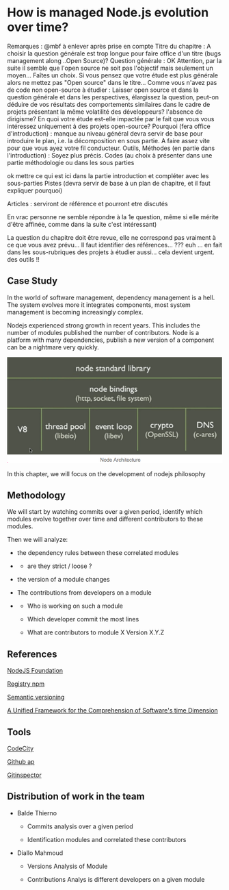 # How is managed Node.js evolution over time?

Remarques : @mbf à enlever après prise en compte
Titre du chapitre :
A choisir la question générale est trop longue pour faire office d'un titre (bugs management along ..Open Source)?
Question générale :
OK
Attention, par la suite il semble que l'open source ne soit pas l'objectif mais seulement un moyen... Faîtes un choix. Si vous pensez que votre étude est plus générale alors ne mettez pas "Open source" dans le titre... Comme vous n'avez pas de code non open-source à étudier : Laisser open source et dans la question générale et dans les perspectives, élargissez la question, peut-on déduire de vos résultats des comportements similaires dans le cadre de projets présentant la même volatilité des développeurs? l'absence de dirigisme? En quoi votre étude est-elle impactée par le fait que vous vous intéressez uniquement à des projets open-source?
Pourquoi (fera office d'introduction) :
manque au niveau général
devra servir de base pour introduire le plan, i.e. la décomposition en sous partie. A faire assez vite pour que vous ayez votre fil conducteur.
Outils, Méthodes (en partie dans l'introduction) :
Soyez plus précis.
Codes (au choix à présenter dans une partie méthodologie ou dans les sous parties

ok mettre ce qui est ici dans la partie introduction et compléter avec les sous-parties
Pistes (devra servir de base à un plan de chapitre, et il faut expliquer pourquoi)

Articles : serviront de référence et pourront etre discutés

En vrac
personne ne semble répondre à la 1e question, même si elle mérite d'être affinée, comme dans la suite c'est intéressant)

La question du chapitre doit être revue, elle ne correspond pas vraiment à ce que vous avez prévu...
Il faut identifier
des références... ??? euh ... en fait dans les sous-rubriques
des projets à étudier aussi... cela devient urgent.
des outils !!

## Case Study

In the world of software management, dependency management is a hell. The system evolves more it integrates components, most system management is becoming increasingly complex.

Nodejs experienced strong growth in recent years. This includes the number of modules published the number of contributors. Node is a platform with many dependencies, publish a new version of a component can be a nightmare very quickly.

​​![](/assets/Capture.PNG)

In this chapter, we will focus on the development of nodejs philosophy

## Methodology

We will start by watching commits over a given period, identify which modules evolve together over time and different contributors to these modules.

Then we will analyze:

* the dependency rules between these correlated modules

* * are they strict / loose ?
* the version of a module changes

* The contributions from developers on a module

* * Who is working on such a module

  * Which developer commit the most lines

  * What are contributors to module X Version X.Y.Z

## References

[NodeJS ​Foundation](https://nodejs.org/en/foundation/)

​[Registry npm](https://www.npmjs.com/package/npm-registry)​

​[Semantic versioning​](http://semver.org/lang/fr/)

​[A Unified Framework for the Comprehension of Software's time Dimension​](https://papyrus.bib.umontreal.ca/xmlui/bitstream/handle/1866/11998/Benomar_Omar_2015_these.pdf?sequence=2&isAllowed=y)

## Tools

​[CodeCity​](https://wettel.github.io/codecity.html)

​[Github ap​](https://developer.github.com/v3/)

​[Gitinspector](https://github.com/ejwa/gitinspector)​

## Distribution of work in the team

* Balde Thierno

  * Commits analysis over a given period

  * Identification modules and correlated these contributors

* Diallo Mahmoud

  * Versions Analysis of Module

  * Contributions Analys is different developers on a given module



